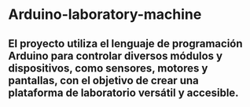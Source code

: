 # Arduino-laboratory-machine

## El proyecto utiliza el lenguaje de programación Arduino para controlar diversos módulos y dispositivos, como sensores, motores y pantallas, con el objetivo de crear una plataforma de laboratorio versátil y accesible.
